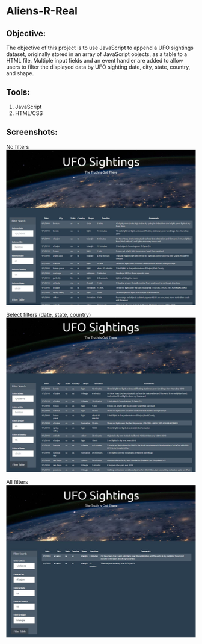 # Aliens-R-Real

## **Objective:**
The objective of this project is to use JavaScript to append a UFO sightings dataset, originally stored in an array of JavaScript objects, as a table to a HTML file. Multiple input fields and an event handler are added to allow users to filter the displayed data by UFO sighting date, city, state, country, and shape.

## **Tools:**
1. JavaScript
2. HTML/CSS

## **Screenshots:**
No filters
![screenshot1.jpg](images/ufo_screenshot1.JPG)

Select filters (date, state, country)
![screenshot2.jpg](images/ufo_screenshot2.JPG)

All filters
![screenshot3.jpg](images/ufo_screenshot3.JPG)
